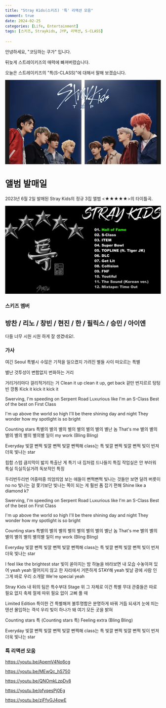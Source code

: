 ```yaml
---
title: "Stray Kids(스키즈) '특' 리액션 모음"
comment: true
date: 2024-02-25
categories: [Life, Entertainment]
tags: [스키즈, Straykids, JYP, 리액션, S-CLASS]

---
```



안녕하세요, "코딩하는 쿠가" 입니다. 

뒤늦게 스트레이키즈의 매력에 빠져버렸습니다.

오늘은 스트레이키즈의 "특(S-CLASS)"에 대해서 말해 보겠습니다.

![스키즈](/assets/202402/스키즈.PNG)



# 앨범 발매일
2023년 6월 2일 발매된 Stray Kids의 정규 3집 앨범 <★★★★★>의 타이틀곡.


![특_앨범](/assets/202402/특_앨범.PNG)



### 스키즈 멤버

## 방찬 / 리노 / 창빈 / 현진 / 한 / 필릭스 / 승민 / 아이엔

다들 너무 시원 시원 하게 잘 생겼네요!.

### 가사
여긴 Seoul 특별시
수많은 기적을 일으켰지
가려진 별들 사이 떠오르는 특별

별난 것투성이 변함없지
번화하는 거리

거리거리마다 걸리적거리는 거
Clean it up clean it up, get back
겉만 번지르르 텅텅 빈 깡통
Kick it kick it kick it

Swerving, I'm speeding on Serpent Road
Luxurious like I'm an S-Class
Best of the best on First Class

I'm up above the world so high
I'll be there shining day and night
They wonder how my spotlight is so bright

Counting stars
특별의 별의 별의 별의 별의 별의 별의 별난 놈
That's me
별의 별의 별의 별의 별의 별의별 일이 my work
(Bling Bling)

Everyday
빛깔 뻔쩍 빛깔 뻔쩍
빛깔 뻔쩍해 class는 특
빛깔 뻔쩍 빛깔 뻔쩍
빛이 번져 더욱 빛나는 star

힙합 스텝 큼지막이 밟지 특출난 게 특기
내 집처럼 드나들지 특집
작업실은 안 부러워 특실
득실득실거려 독보적인 특징

두리번두리번 어중떠중 띄엄띄엄 보는 애들이
뻔쩍뻔쩍 빛나는 것들만 보면 달려
버릇이 no no
빛나는 걸 쫓기보단 빛나는 쪽이
되는 게 훨씬 폼 잡기 편해
Shine like a diamond k?

Swerving, I'm speeding on Serpent Road
Luxurious like I'm an S-Class
Best of the best on First Class

I'm up above the world so high
I'll be there shining day and night
They wonder how my spotlight is so bright

Counting stars
특별의 별의 별의 별의 별의 별의 별의 별난 놈
That's me
별의 별의 별의 별의 별의 별의별 일이 my work
(Bling Bling)

Everyday
빛깔 뻔쩍 빛깔 뻔쩍
빛깔 뻔쩍해 class는 특
빛깔 뻔쩍 빛깔 뻔쩍
빛이 번져 더욱 빛나는 star

I feel like the brightest star 빛이 쏟아지는 밤
하늘을 바라보면
내 모습 수놓아져 있어 yeah yeah
떨어지지 않고
한 자리에서 거뜬하게 STAY해 yeah
빛날 광에 사람 인 그게 바로 우리 소개말
We're special yeah

Stray Kids 내 뒤의 팀은 특수부대
Stage 위 그 자체로 이건 특별 무대
관중들은 따로 필요 없지 축제
절제 따위 필요 없이 고삐 풀 때

Limited Edition 특이한 건 특별해져
불투명함은 분명하게 바꿔 거듭 되새겨
눈에 띄는 텐션 몰입하는 객석
우리 빛이 하나가 돼 여기 모든 곳을 밝혀

Counting stars 특 (Counting stars 특)
Feeling extra (Bling Bling)

Everyday
빛깔 뻔쩍 빛깔 뻔쩍
빛깔 뻔쩍해 class는 특
빛깔 뻔쩍 빛깔 뻔쩍
빛이 번져 더욱 빛나는 star

### 특 리액션 모움 

https://youtu.be/ApemV4No6cg

https://youtu.be/MEwQc_hS750

https://youtu.be/QNOmkLzpDv8

https://youtu.be/pfyqesPj0Eg

https://youtu.be/zjFfyGJ4owE
